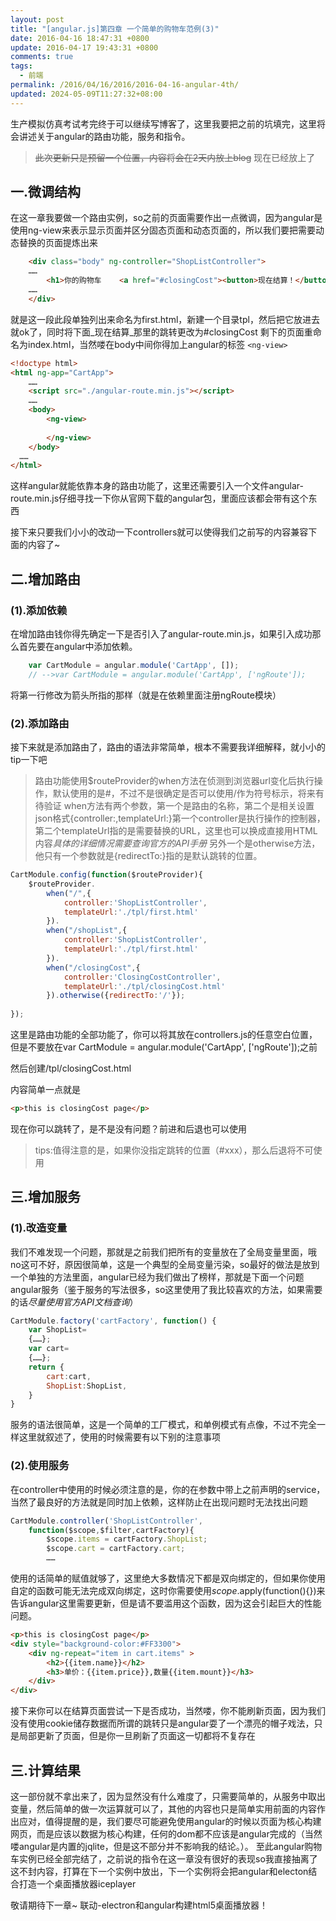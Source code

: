```yaml
---
layout: post
title: "[angular.js]第四章 一个简单的购物车范例(3)"
date: 2016-04-16 18:47:31 +0800
update: 2016-04-17 19:43:31 +0800
comments: true
tags:
  - 前端
permalink: /2016/04/16/2016/2016-04-16-angular-4th/
updated: 2024-05-09T11:27:32+08:00
---
```


生产模拟仿真考试考完终于可以继续写博客了，这里我要把之前的坑填完，这里将会讲述关于angular的路由功能，服务和指令。

> ~~此次更新只是预留一个位置，内容将会在2天内放上blog~~
> 现在已经放上了

<!-- more -->

## 一.微调结构

在这一章我要做一个路由实例，so之前的页面需要作出一点微调，因为angular是使用ng-view来表示显示页面并区分固态页面和动态页面的，所以我们要把需要动态替换的页面提炼出来

```html  first.html 
	<div class="body" ng-controller="ShopListController">
	……
		<h1>你的购物车    <a href="#closingCost"><button>现在结算！</button></a></h1>
	……
	</div>
```

就是这一段此段单独列出来命名为first.html，新建一个目录tpl，然后把它放进去就ok了，同时将下面_现在结算_那里的跳转更改为#closingCost
剩下的页面重命名为index.html，当然喽在body中间你得加上angular的标签 `<ng-view>`

```html first.html 
<!doctype html>
<html ng-app="CartApp">
	……
	<script src="./angular-route.min.js"></script>
	……
	<body>
		<ng-view>
			
		</ng-view>
	</body>
  ……
</html>
```

这样angular就能依靠本身的路由功能了，这里还需要引入一个文件angular-route.min.js仔细寻找一下你从官网下载的angular包，里面应该都会带有这个东西

接下来只要我们小小的改动一下controllers就可以使得我们之前写的内容兼容下面的内容了~

## 二.增加路由
### (1).添加依赖
在增加路由钱你得先确定一下是否引入了angular-route.min.js，如果引入成功那么首先要在angular中添加依赖。


```javascript controllers.js
	var CartModule = angular.module('CartApp', []);
	// -->var CartModule = angular.module('CartApp', ['ngRoute']);
```

将第一行修改为箭头所指的那样（就是在依赖里面注册ngRoute模块）

### (2).添加路由
接下来就是添加路由了，路由的语法非常简单，根本不需要我详细解释，就小小的tip一下吧

> 路由功能使用$routeProvider的when方法在侦测到浏览器url变化后执行操作，默认使用的是#，不过不是很确定是否可以使用/作为符号标示，将来有待验证
> when方法有两个参数，第一个是路由的名称，第二个是相关设置json格式{controller:,templateUrl:}第一个controller是执行操作的控制器，第二个templateUrl指的是需要替换的URL，这里也可以换成直接用HTML内容*具体的详细情况需要查询官方的API手册*
> 另外一个是otherwise方法，他只有一个参数就是{redirectTo:}指的是默认跳转的位置。


```js  controllers.js
CartModule.config(function($routeProvider){
	$routeProvider.
		when("/",{
			controller:'ShopListController',
			templateUrl:'./tpl/first.html'
		}).
		when("/shopList",{
			controller:'ShopListController',
			templateUrl:'./tpl/first.html'
		}).
		when("/closingCost",{
			controller:'ClosingCostController',
			templateUrl:'./tpl/closingCost.html'
		}).otherwise({redirectTo:'/'});
		
});
```

这里是路由功能的全部功能了，你可以将其放在controllers.js的任意空白位置，但是不要放在var CartModule = angular.module('CartApp', ['ngRoute']);之前

然后创建/tpl/closingCost.html

内容简单一点就是

```html closingCost.html
<p>this is closingCost page</p>
```

现在你可以跳转了，是不是没有问题？前进和后退也可以使用

> tips:值得注意的是，如果你没指定跳转的位置（#xxx），那么后退将不可使用

## 三.增加服务
### (1).改造变量
我们不难发现一个问题，那就是之前我们把所有的变量放在了全局变量里面，哦no这可不好，原因很简单，这是一个典型的全局变量污染，so最好的做法是放到一个单独的方法里面，angular已经为我们做出了榜样，那就是下面一个问题angular服务（鉴于服务的写法很多，so这里使用了我比较喜欢的方法，如果需要的话*尽量使用官方API文档查询*）

```js controllers.js
CartModule.factory('cartFactory', function() {
	var ShopList=
	{……};
	var cart=
	{……};
	return {
		cart:cart,
		ShopList:ShopList,
	}
}
```

服务的语法很简单，这是一个简单的工厂模式，和单例模式有点像，不过不完全一样这里就叙述了，使用的时候需要有以下别的注意事项

### (2).使用服务

在controller中使用的时候必须注意的是，你的在参数中带上之前声明的service，当然了最良好的方法就是同时加上依赖，这样防止在出现问题时无法找出问题

```javascript  controllers.js
CartModule.controller('ShopListController',
	function($scope,$filter,cartFactory){
		$scope.items = cartFactory.ShopList;
		$scope.cart = cartFactory.cart;
		……
```

使用的话简单的赋值就够了，这里绝大多数情况下都是双向绑定的，但如果你使用自定的函数可能无法完成双向绑定，这时你需要使用$scope.$apply(function(){})来告诉angular这里需要更新，但是请不要滥用这个函数，因为这会引起巨大的性能问题。

``` html
<p>this is closingCost page</p>
<div style="background-color:#FF3300">
	<div ng-repeat="item in cart.items" >
		<h2>{{item.name}}</h2>
		<h3>单价：{{item.price}},数量{{item.mount}}</h3>
	</div>
</div>
```

接下来你可以在结算页面尝试一下是否成功，当然喽，你不能刷新页面，因为我们没有使用cookie储存数据而所谓的跳转只是angular耍了一个漂亮的帽子戏法，只是局部更新了页面，但是你一旦刷新了页面这一切都将不复存在

## 三.计算结果
这一部份就不拿出来了，因为显然没有什么难度了，只需要简单的，从服务中取出变量，然后简单的做一次运算就可以了，其他的内容也只是简单实用前面的内容作出应对，值得提醒的是，我们要尽可能避免使用angular的时候以页面为核心构建网页，而是应该以数据为核心构建，任何的dom都不应该是angular完成的（当然喽angular是内置的jqlite，但是这不部分并不影响我的结论。）。
至此angular购物车实例已经全部完结了，之前说的指令在这一章没有很好的表现so我直接抽离了这不封内容，打算在下一个实例中放出，下一个实例将会把angular和electon结合打造一个桌面播放器iceplayer

敬请期待下一章~ 联动-electron和angular构建html5桌面播放器！